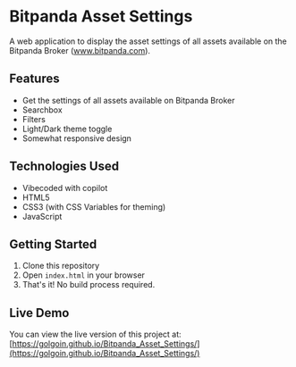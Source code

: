 # Bitpanda Asset Settings

A web application to display the asset settings of all assets available on the Bitpanda Broker (www.bitpanda.com).

## Features

- Get the settings of all assets available on Bitpanda Broker
- Searchbox
- Filters
- Light/Dark theme toggle
- Somewhat responsive design

## Technologies Used

- Vibecoded with copilot
- HTML5
- CSS3 (with CSS Variables for theming)
- JavaScript

## Getting Started

1. Clone this repository
2. Open `index.html` in your browser
3. That's it! No build process required.

## Live Demo

You can view the live version of this project at: [https://golgoin.github.io/Bitpanda_Asset_Settings/](https://golgoin.github.io/Bitpanda_Asset_Settings/)
